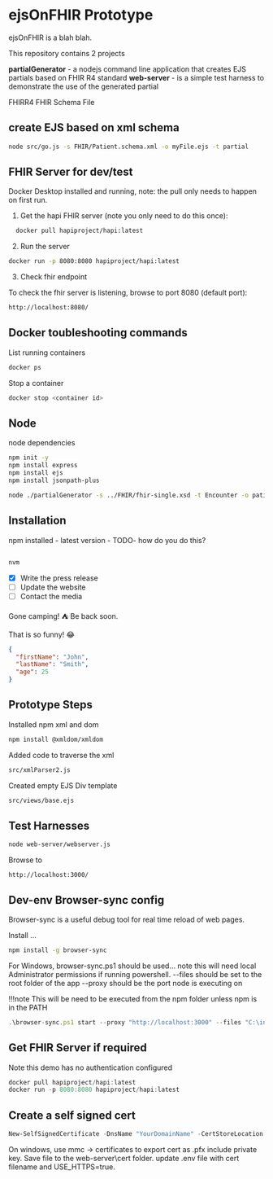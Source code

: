 # ejsOnFHIR Prototype

ejsOnFHIR is a blah blah.

This repository contains 2 projects

**partialGenerator** - a nodejs command line application that creates EJS partials based on FHIR R4 standard
**web-server** - is a simple test harness to demonstrate the use of the generated partial


FHIRR4
FHIR Schema File

## create EJS based on xml schema


```bash
node src/go.js -s FHIR/Patient.schema.xml -o myFile.ejs -t partial
```

## FHIR Server for dev/test

Docker Desktop installed and running, note: the pull only needs to happen on first run.

1. Get the hapi FHIR server (note you only need to do this once):
```bash
  docker pull hapiproject/hapi:latest
```

2. Run the server
```bash
docker run -p 8080:8080 hapiproject/hapi:latest
``` 

3. Check fhir endpoint

To check the fhir server is listening, browse to port 8080 (default port):
```bash
http://localhost:8080/
```

## Docker toubleshooting commands

List running containers
```bash
docker ps
```
Stop a container

```bash
docker stop <container id>
```


## Node

node dependencies

```bash
npm init -y
npm install express
npm install ejs
npm install jsonpath-plus
```

```bash
node ./partialGenerator -s ../FHIR/fhir-single.xsd -t Encounter -o patient.ejs 
```

## Installation

npm installed - latest version -
TODO- how do you do this?

```bash

nvm
```

- [x] Write the press release
- [ ] Update the website
- [ ] Contact the media

Gone camping! :tent: Be back soon.

That is so funny! :joy:

```json
{
  "firstName": "John",
  "lastName": "Smith",
  "age": 25
}
```

## Prototype Steps

Installed npm xml and dom

```bash
npm install @xmldom/xmldom
```

Added code to traverse the xml

```bash
src/xmlParser2.js
```

Created empty EJS Div template

```bash
src/views/base.ejs
```

## Test Harnesses

```bash
node web-server/webserver.js
```

Browse to

```url
http://localhost:3000/
```



## Dev-env Browser-sync config

Browser-sync is a useful debug tool for real time reload of web pages.

Install ...
```bash
npm install -g browser-sync
```

For Windows, browser-sync.ps1 should be used... note this will need local Administrator permissions if running powershell.
--files should be set to the root folder of the app
--proxy should be the port node is executing on

!!!note This will be need to be executed from the npm folder unless npm is in the PATH

```js
.\browser-sync.ps1 start --proxy "http://localhost:3000" --files "C:\inchware\repo\uni\ip\ejsOnFHIR"  --no-notify

```

## Get FHIR Server if required

Note this demo has no authentication configured

```js
docker pull hapiproject/hapi:latest
docker run -p 8080:8080 hapiproject/hapi:latest
```

## Create a self signed cert

```powershell
New-SelfSignedCertificate -DnsName "YourDomainName" -CertStoreLocation "cert:\LocalMachine\My"
```

On windows, use mmc -> certificates to export cert as .pfx include private key. Save file to the web-server\cert folder. 
update .env file with cert filename and USE_HTTPS=true.